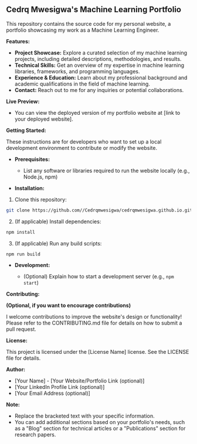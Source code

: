 ##  Cedrq Mwesigwa's Machine Learning Portfolio

This repository contains the source code for my personal website, a portfolio showcasing my work as a Machine Learning Engineer.

**Features:**

* **Project Showcase:** Explore a curated selection of my machine learning projects, including detailed descriptions, methodologies, and results.
* **Technical Skills:** Get an overview of my expertise in machine learning libraries, frameworks, and programming languages.
* **Experience & Education:** Learn about my professional background and academic qualifications in the field of machine learning.
* **Contact:** Reach out to me for any inquiries or potential collaborations.

**Live Preview:**

* You can view the deployed version of my portfolio website at [link to your deployed website].

**Getting Started:**

These instructions are for developers who want to set up a local development environment to contribute or modify the website.

* **Prerequisites:**
    * List any software or libraries required to run the website locally (e.g., Node.js, npm)

* **Installation:**

1. Clone this repository:

```bash
git clone https://github.com//Cedrqmwesigwa/cedrqmwesigwa.github.io.git
```

2. (If applicable) Install dependencies:

```bash
npm install
```

3. (If applicable) Run any build scripts:

```bash
npm run build
```

* **Development:**

   * (Optional) Explain how to start a development server (e.g., `npm start`)

**Contributing:**

**(Optional, if you want to encourage contributions)**

I welcome contributions to improve the website's design or functionality! Please refer to the CONTRIBUTING.md file for details on how to submit a pull request.

**License:**

This project is licensed under the [License Name] license. See the LICENSE file for details.

**Author:**

* [Your Name] - [Your Website/Portfolio Link (optional)]
* [Your LinkedIn Profile Link (optional)]
* [Your Email Address (optional)]

**Note:**

*  Replace the bracketed text with your specific information.
*  You can add additional sections based on your portfolio's needs, such as a "Blog" section for technical articles or a "Publications" section for research papers. 